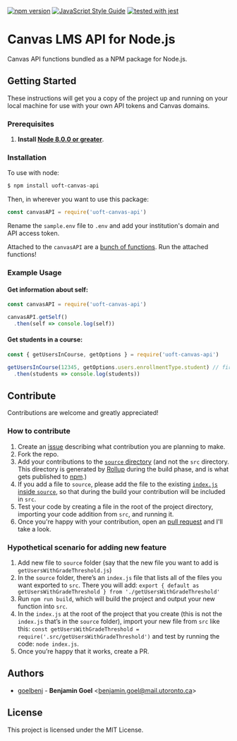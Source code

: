 [![npm version](https://badge.fury.io/js/uoft-canvas-api.svg)](https://badge.fury.io/js/uoft-canvas-api)
[![JavaScript Style Guide](https://img.shields.io/badge/code_style-standard-brightgreen.svg)](https://standardjs.com)
[![tested with jest](https://img.shields.io/badge/tested_with-jest-99424f.svg)](https://github.com/facebook/jest)

# Canvas LMS API for Node.js
Canvas API functions bundled as a NPM package for Node.js.

## Getting Started
These instructions will get you a copy of the project up and running on your local machine for use with your own API tokens and Canvas domains.

### Prerequisites

1. **Install [Node 8.0.0 or greater](https://nodejs.org)**.

### Installation

To use with node:
```bash
$ npm install uoft-canvas-api
```
Then, in wherever you want to use this package:
```js
const canvasAPI = require('uoft-canvas-api')
```

Rename the `sample.env` file to `.env` and add your institution's domain and API access token.

Attached to the `canvasAPI` are a [bunch of functions](https://github.com/goelbenj/uoft-canvas-api/tree/master/src).
Run the attached functions!

### Example Usage

#### Get information about self:
```js
const canvasAPI = require('uoft-canvas-api')

canvasAPI.getSelf()
  .then(self => console.log(self))
```

#### Get students in a course:
```js
const { getUsersInCourse, getOptions } = require('uoft-canvas-api')

getUsersInCourse(12345, getOptions.users.enrollmentType.student) // first argument is Canvas course ID
  .then(students => console.log(students))
```

## Contribute
Contributions are welcome and greatly appreciated!

### How to contribute
1. Create an [issue](https://github.com/goelbenj/uoft-canvas-api/issues) describing what contribution you are planning to make.
1. Fork the repo.
1. Add your contributions to the [`source` directory](https://github.com/goelbenj/uoft-canvas-api/tree/master/source) (and not the `src` directory. This directory is generated by [Rollup](https://rollupjs.org/guide/en/) during the build phase, and is what gets published to [npm](https://www.npmjs.com/package/uoft-canvas-api).)
1. If you add a file to `source`, please add the file to the existing [`index.js` inside `source`](https://github.com/goelbenj/uoft-canvas-api/blob/master/source/index.js), so that during the build your contribution will be included in `src`.
1. Test your code by creating a file in the root of the project directory, importing your code addition from `src`, and running it.
1. Once you're happy with your contribution, open an [pull request](https://github.com/goelbenj/uoft-canvas-api/pulls) and I'll take a look.

### Hypothetical scenario for adding new feature
1.	Add new file to `source` folder (say that the new file you want to add is `getUsersWithGradeThreshold.js`)
2.	 In the `source` folder, there’s an `index.js` file that lists all of the files you want exported to `src`. There you will add: `export { default as getUsersWithGradeThreshold } from './getUsersWithGradeThreshold'`
3.	Run `npm run build`, which will build the project and output your new function into `src`. 
4.	In the `index.js` at the root of the project that you create (this is not the `index.js` that’s in the `source` folder), import your new file from `src` like this: `const getUsersWithGradeThreshold = require('.src/getUsersWithGradeThreshold')` and test by running the code: `node index.js`.
5.	Once you’re happy that it works, create a PR.

## Authors

* [goelbenj](https://github.com/goelbenj) -
**Benjamin Goel** &lt;benjamin.goel@mail.utoronto.ca&gt;

## License

This project is licensed under the MIT License.
